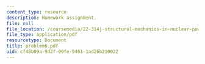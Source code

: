 ```yaml
---
content_type: resource
description: Homework assignment.
file: null
file_location: /coursemedia/22-314j-structural-mechanics-in-nuclear-power-technology-fall-2006/cf48b09a9d2f09fe94611ad26b210022_problem6.pdf
file_type: application/pdf
resourcetype: Document
title: problem6.pdf
uid: cf48b09a-9d2f-09fe-9461-1ad26b210022
---
```

